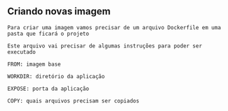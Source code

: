 ## Criando novas imagem

```
Para criar uma imagem vamos precisar de um arquivo Dockerfile em uma pasta que ficará o projeto
```

```
Este arquivo vai precisar de algumas instruções para poder ser executado
```

```
FROM: imagem base
```

```
WORKDIR: diretório da aplicação
```

```
EXPOSE: porta da aplicação
```

```
COPY: quais arquivos precisam ser copiados
```

